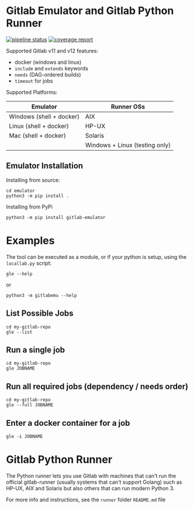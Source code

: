 # Gitlab Emulator and Gitlab Python Runner

[![pipeline status](https://gitlab.com/cunity/gitlab-emulator/badges/master/pipeline.svg)](https://gitlab.com/cunity/gitlab-emulator/-/commits/master)
[![coverage report](https://gitlab.com/cunity/gitlab-emulator/badges/master/coverage.svg)](https://gitlab.com/cunity/gitlab-emulator/-/commits/master)

Supported Gitlab v11 and v12 features:

 * docker (windows and linux)
 * `include` and `extends` keywords
 * `needs` (DAG-ordered builds)
 * `timeout` for jobs

Supported Platforms:

| Emulator                         | Runner OSs                     |
| -------------------------------- | ------------------------------ |
| Windows (shell + docker)         | AIX                            |
| Linux (shell + docker)           | HP-UX                          |
| Mac (shell + docker)             | Solaris                        |
|                                  | Windows + Linux (testing only) |

## Emulator Installation

Installing from source:
```
cd emulator
python3 -m pip install .
```

Installing from PyPi
```
python3 -m pip install gitlab-emulator
```

# Examples

The tool can be executed as a module, or if your python is setup, using the `locallab.py` script:

```
gle --help
```
or
```
python3 -m gitlabemu --help
```

## List Possible Jobs

```
cd my-gitlab-repo
gle --list
```

## Run a single job

```
cd my-gitlab-repo
gle JOBNAME
```

## Run all required jobs (dependency / needs order)

```
cd my-gitlab-repo
gle --full JOBNAME
```

## Enter a docker container for a job

```
gle -i JOBNAME
```

# Gitlab Python Runner

The Python runner lets you use Gitlab with machines that can't run the
official gitlab-runner (usually systems that can't support Golang) such
as HP-UX, AIX and Solaris but also others that can run modern Python 3.

For more info and instructions, see the `runner` folder `README.md` file
